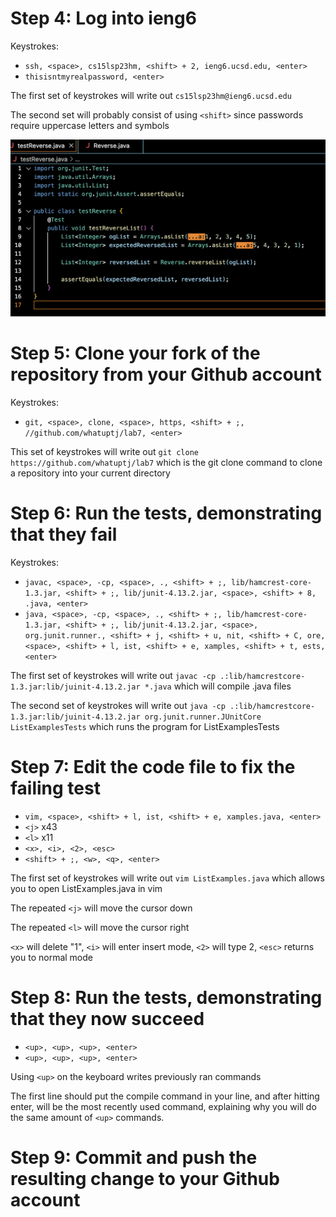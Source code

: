 # Step 4: Log into ieng6
Keystrokes:
* `ssh, <space>, cs15lsp23hm, <shift> + 2, ieng6.ucsd.edu, <enter>`
* `thisisntmyrealpassword, <enter>`

The first set of keystrokes will write out `cs15lsp23hm@ieng6.ucsd.edu`

The second set will probably consist of using `<shift>` since passwords require uppercase letters and symbols

![image](image1.png)

# Step 5: Clone your fork of the repository from your Github account
Keystrokes:
* `git, <space>, clone, <space>, https, <shift> + ;, //github.com/whatuptj/lab7, <enter>`

This set of keystrokes will write out `git clone https://github.com/whatuptj/lab7` which is the git clone command to clone a repository into your current directory

# Step 6: Run the tests, demonstrating that they fail
Keystrokes:
* `javac, <space>, -cp, <space>, ., <shift> + ;, lib/hamcrest-core-1.3.jar, <shift> + ;, lib/junit-4.13.2.jar, <space>, <shift> + 8, .java, <enter>`
* `java, <space>, -cp, <space>, ., <shift> + ;, lib/hamcrest-core-1.3.jar, <shift> + ;, lib/junit-4.13.2.jar, <space>, org.junit.runner., <shift> + j, <shift> + u, nit, <shift> + C, ore, <space>, <shift> + l, ist, <shift> + e, xamples, <shift> + t, ests, <enter>`

The first set of keystrokes will write out `javac -cp .:lib/hamcrestcore-1.3.jar:lib/juinit-4.13.2.jar *.java` which will compile .java files

The second set of keystrokes will write out `java -cp .:lib/hamcrestcore-1.3.jar:lib/juinit-4.13.2.jar org.junit.runner.JUnitCore ListExamplesTests` which runs the program for ListExamplesTests

# Step 7: Edit the code file to fix the failing test
* `vim, <space>, <shift> + l, ist, <shift> + e, xamples.java, <enter>`
* `<j>` x43
* `<l>` x11
* `<x>, <i>, <2>, <esc>`
* `<shift> + ;, <w>, <q>, <enter>`

The first set of keystrokes will write out `vim ListExamples.java` which allows you to open ListExamples.java in vim

The repeated `<j>` will move the cursor down
  
The repeated `<l>` will move the cursor right
  
`<x>` will delete "1", `<i>` will enter insert mode, `<2>` will type 2, `<esc>` returns you to normal mode

# Step 8: Run the tests, demonstrating that they now succeed
* `<up>, <up>, <up>, <enter>`
* `<up>, <up>, <up>, <enter>`

Using `<up>` on the keyboard writes previously ran commands

The first line should put the compile command in your line, and after hitting enter, will be the most recently used command, explaining why you will do the same amount of `<up>` commands.

# Step 9: Commit and push the resulting change to your Github account
